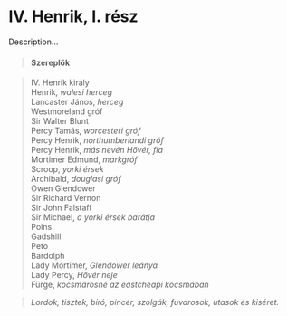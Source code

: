 <!-- ======================================================================
--- Search engine
title:          IV. Henrik, I. rész
keywords:       IV. Henrik, rész, királydráma
description:    William Shakespeare: IV. Henrik, I. rész.
--- Menu system
order:          30
text:           IV. Henrik, I. rész
hidden:         false
umbel:          false
--- Page properties
id:             /histories/henry-iv-part-i
document:       
layout:         layout-2-left
$-left:         play-list
searchable:     true
======================================================================= -->

# IV. Henrik, I. rész

Description...

>   #### Szereplők
    
>   IV. Henrik király  
    Henrik, _walesi herceg_  
    Lancaster János, _herceg_  
    Westmoreland gróf  
    Sir Walter Blunt  
    Percy Tamás, _worcesteri gróf_  
    Percy Henrik, _northumberlandi gróf_  
    Percy Henrik, _más nevén Hővér, fia_  
    Mortimer Edmund, _markgróf_  
    Scroop, _yorki érsek_  
    Archibald, _douglasi gróf_  
    Owen Glendower  
    Sir Richard Vernon  
    Sir John Falstaff  
    Sir Michael, _a yorki érsek barátja_  
    Poins  
    Gadshill  
    Peto  
    Bardolph  
    Lady Mortimer, _Glendower leánya_  
    Lady Percy, _Hővér neje_  
    Fürge, _kocsmárosné az eastcheapi kocsmában_
    
>   _Lordok, tisztek, bíró, pincér, szolgák, fuvarosok, utasok és kiséret._
